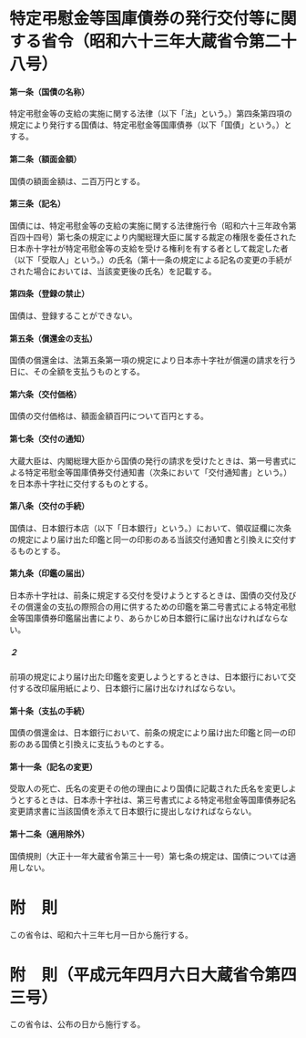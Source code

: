 # 特定弔慰金等国庫債券の発行交付等に関する省令（昭和六十三年大蔵省令第二十八号）
#### 第一条（国債の名称）
特定弔慰金等の支給の実施に関する法律（以下「法」という。）第四条第四項の規定により発行する国債は、特定弔慰金等国庫債券（以下「国債」という。）とする。
#### 第二条（額面金額）
国債の額面金額は、二百万円とする。
#### 第三条（記名）
国債には、特定弔慰金等の支給の実施に関する法律施行令（昭和六十三年政令第百四十四号）第七条の規定により内閣総理大臣に属する裁定の権限を委任された日本赤十字社が特定弔慰金等の支給を受ける権利を有する者として裁定した者（以下「受取人」という。）の氏名（第十一条の規定による記名の変更の手続がされた場合においては、当該変更後の氏名）を記載する。
#### 第四条（登録の禁止）
国債は、登録することができない。
#### 第五条（償還金の支払）
国債の償還金は、法第五条第一項の規定により日本赤十字社が償還の請求を行う日に、その全額を支払うものとする。
#### 第六条（交付価格）
国債の交付価格は、額面金額百円について百円とする。
#### 第七条（交付の通知）
大蔵大臣は、内閣総理大臣から国債の発行の請求を受けたときは、第一号書式による特定弔慰金等国庫債券交付通知書（次条において「交付通知書」という。）を日本赤十字社に交付するものとする。
#### 第八条（交付の手続）
国債は、日本銀行本店（以下「日本銀行」という。）において、領収証欄に次条の規定により届け出た印鑑と同一の印影のある当該交付通知書と引換えに交付するものとする。
#### 第九条（印鑑の届出）
日本赤十字社は、前条に規定する交付を受けようとするときは、国債の交付及びその償還金の支払の際照合の用に供するための印鑑を第二号書式による特定弔慰金等国庫債券印鑑届出書により、あらかじめ日本銀行に届け出なければならない。
##### ２
前項の規定により届け出た印鑑を変更しようとするときは、日本銀行において交付する改印届用紙により、日本銀行に届け出なければならない。
#### 第十条（支払の手続）
国債の償還金は、日本銀行において、前条の規定により届け出た印鑑と同一の印影のある国債と引換えに支払うものとする。
#### 第十一条（記名の変更）
受取人の死亡、氏名の変更その他の理由により国債に記載された氏名を変更しようとするときは、日本赤十字社は、第三号書式による特定弔慰金等国庫債券記名変更請求書に当該国債を添えて日本銀行に提出しなければならない。
#### 第十二条（適用除外）
国債規則（大正十一年大蔵省令第三十一号）第七条の規定は、国債については適用しない。
# 附　則
この省令は、昭和六十三年七月一日から施行する。
# 附　則（平成元年四月六日大蔵省令第四三号）
この省令は、公布の日から施行する。
